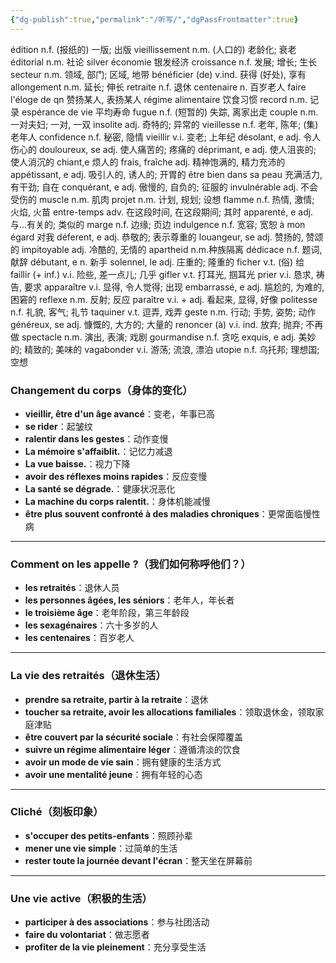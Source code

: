 ```yaml
---
{"dg-publish":true,"permalink":"/听写/","dgPassFrontmatter":true}
---
```


édition n.f. (报纸的) 一版; 出版
vieillissement n.m. (人口的) 老龄化; 衰老
éditorial n.m. 社论
silver économie 银发经济
croissance n.f. 发展; 增长; 生长
secteur n.m. 领域, 部门; 区域, 地带
bénéficier (de) v.ind. 获得 (好处), 享有
allongement n.m. 延长; 伸长
retraite n.f. 退休
centenaire n. 百岁老人
faire l'éloge de qn 赞扬某人, 表扬某人
régime alimentaire 饮食习惯
record n.m. 记录
espérance de vie 平均寿命
fugue n.f. (短暂的) 失踪, 离家出走
couple n.m. 一对夫妇; 一对, 一双
insolite adj. 奇特的; 异常的
vieillesse n.f. 老年, 陈年; (集) 老年人
confidence n.f. 秘密, 隐情
vieillir v.i. 变老; 上年纪
désolant, e adj. 令人伤心的
douloureux, se adj. 使人痛苦的; 疼痛的
déprimant, e adj. 使人沮丧的; 使人消沉的
chiant,e 烦人的
frais, fraîche adj. 精神饱满的, 精力充沛的
appétissant, e adj. 吸引人的, 诱人的; 开胃的
être bien dans sa peau 充满活力, 有干劲; 自在
conquérant, e adj. 傲慢的, 自负的; 征服的
invulnérable adj. 不会受伤的
muscle n.m. 肌肉
projet n.m. 计划, 规划; 设想
flamme n.f. 热情, 激情; 火焰, 火苗
entre-temps adv. 在这段时间, 在这段期间; 其时
apparenté, e adj. 与...有关的; 类似的
marge n.f. 边缘; 页边
indulgence n.f. 宽容; 宽恕
à mon égard 对我
déferent, e adj. 恭敬的; 表示尊重的
louangeur, se adj. 赞扬的, 赞颂的
impitoyable adj. 冷酷的, 无情的
apartheid n.m.种族隔离
dédicace n.f. 题词, 献辞
débutant, e n. 新手
solennel, le adj. 庄重的; 隆重的
ficher v.t. (俗) 给
faillir (+ inf.) v.i. 险些, 差一点儿; 几乎
gifler v.t. 打耳光, 掴耳光
prier v.i. 恳求, 祷告, 要求
apparaître v.i. 显得, 令人觉得; 出现
embarrassé, e adj. 尴尬的, 为难的, 困窘的
reflexe n.m. 反射; 反应
paraître v.i. + adj. 看起来, 显得, 好像
politesse n.f. 礼貌, 客气; 礼节
taquiner v.t. 逗弄, 戏弄
geste n.m. 行动; 手势, 姿势; 动作
généreux, se adj. 慷慨的, 大方的; 大量的
renoncer (à) v.i. ind. 放弃; 抛弃; 不再做
spectacle n.m. 演出, 表演; 戏剧
gourmandise n.f. 贪吃
exquis, e adj. 美妙的; 精致的; 美味的
vagabonder v.i. 游荡; 流浪, 漂泊
utopie n.f. 乌托邦; 理想国; 空想

### Changement du corps（身体的变化）

- **vieillir, être d'un âge avancé**：变老，年事已高  
- **se rider**：起皱纹  
- **ralentir dans les gestes**：动作变慢  
- **La mémoire s'affaiblit.**：记忆力减退  
- **La vue baisse.**：视力下降  
- **avoir des réflexes moins rapides**：反应变慢  
- **La santé se dégrade.**：健康状况恶化  
- **La machine du corps ralentit.**：身体机能减慢  
- **être plus souvent confronté à des maladies chroniques**：更常面临慢性病  

---

### Comment on les appelle ?（我们如何称呼他们？）

- **les retraités**：退休人员  
- **les personnes âgées, les séniors**：老年人，年长者  
- **le troisième âge**：老年阶段，第三年龄段  
- **les sexagénaires**：六十多岁的人  
- **les centenaires**：百岁老人  

---

### La vie des retraités（退休生活）

- **prendre sa retraite, partir à la retraite**：退休  
- **toucher sa retraite, avoir les allocations familiales**：领取退休金，领取家庭津贴  
- **être couvert par la sécurité sociale**：有社会保障覆盖  
- **suivre un régime alimentaire léger**：遵循清淡的饮食  
- **avoir un mode de vie sain**：拥有健康的生活方式  
- **avoir une mentalité jeune**：拥有年轻的心态  

---

### Cliché（刻板印象）

- **s'occuper des petits-enfants**：照顾孙辈  
- **mener une vie simple**：过简单的生活  
- **rester toute la journée devant l'écran**：整天坐在屏幕前  

---

### Une vie active（积极的生活）

- **participer à des associations**：参与社团活动  
- **faire du volontariat**：做志愿者  
- **profiter de la vie pleinement**：充分享受生活  
